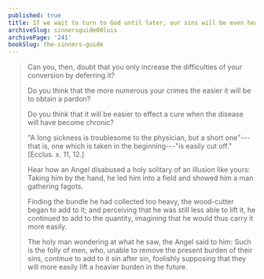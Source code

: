 ```yaml
---
published: true
title: If we wait to turn to God until later, our sins will be even heavier
archiveSlug: sinnersguide00luis
archivePage: '241'
bookSlug: the-sinners-guide
---
```


> Can you, then, doubt that you only increase the difficulties of your conversion by deferring it?
> 
> Do you think that the more numerous your crimes the easier it will be to obtain a pardon?
> 
> Do you think that it will be easier to effect a cure when the disease will have become chronic?
> 
> "A long sickness is troublesome to the physician, but a short one"---that is, one which is taken in the beginning---"is easily cut off." [Ecclus. x. 11, 12.]
> 
> Hear how an Angel disabused a holy solitary of an illusion like yours: Taking him by the hand, he led him into a field and showed him a man gathering fagots.
> 
> Finding the bundle he had collected too heavy, the wood-cutter began to add to it; and perceiving that he was still less able to lift it, he continued to add to the quantity, imagining that he would thus carry it more easily.
> 
> The holy man wondering at what he saw, the Angel said to him: Such is the folly of men, who, unable to remove the present burden of their sins, continue to add to it sin after sin, foolishly supposing that they will more easily lift a heavier burden in the future.
